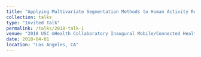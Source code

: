 ```yaml
---
title: "Applying Multivariate Segmentation Methods to Human Activity Recognition from Wearable Sensors Data"
collection: talks
type: "Invited Talk"
permalink: /talks/2018-talk-1
venue: "2018 USC mHealth Collaboratory Inaugural Mobile/Connected Health Symposium"
date: 2018-04-01
location: "Los Angeles, CA"
---
```

